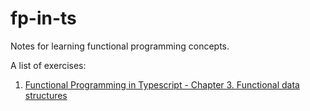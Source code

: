 # fp-in-ts

Notes for learning functional programming concepts.

A list of exercises:

1. [Functional Programming in Typescript - Chapter 3. Functional data structures](https://calebharris.github.io/fp_book_club_ts/chapter_3.html#defining-functional-data-structures) 